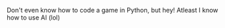 Don't even know how to code a game in Python, but hey! Atleast I know how to use AI (lol)

<!---
hypersplash/HyperSplash is a ✨ special ✨ repository because its `README.md` (this file) appears on HyperSplash's GitHub profile.
He or you can click the Preview link to take a look at your changes.
--->
